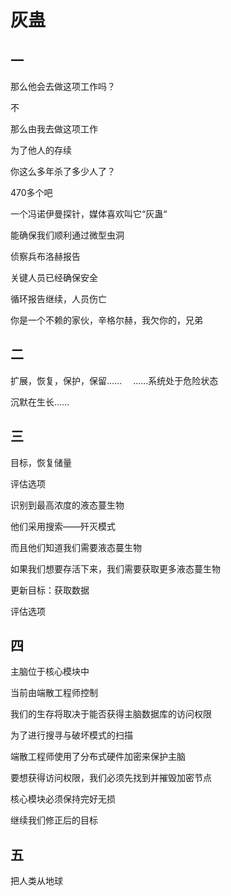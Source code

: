 # 灰蛊

## 一

那么他会去做这项工作吗？

不

那么由我去做这项工作

为了他人的存续

你这么多年杀了多少人了？

470多个吧

一个冯诺伊曼探针，媒体喜欢叫它“灰蛊“

能确保我们顺利通过微型虫洞

侦察兵布洛赫报告

关键人员已经确保安全

循环报告继续，人员伤亡

你是一个不赖的家伙，辛格尔赫，我欠你的，兄弟

## 二

扩展，恢复，保护，保留…… 　……系统处于危险状态

沉默在生长……

## 三

目标，恢复储量

评估选项

识别到最高浓度的液态蔓生物

他们采用搜索——歼灭模式

而且他们知道我们需要液态蔓生物

如果我们想要存活下来，我们需要获取更多液态蔓生物

更新目标：获取数据

评估选项

## 四

主脑位于核心模块中

当前由端散工程师控制

我们的生存将取决于能否获得主脑数据库的访问权限

为了进行搜寻与破坏模式的扫描

端散工程师使用了分布式硬件加密来保护主脑

要想获得访问权限，我们必须先找到并摧毁加密节点

核心模块必须保持完好无损

继续我们修正后的目标

## 五

把人类从地球





